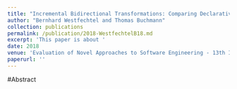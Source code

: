 ```yaml
---
title: "Incremental Bidirectional Transformations: Comparing Declarative and Procedural Approaches Using the Families to Persons Benchmark"
author: "Bernhard Westfechtel and Thomas Buchmann"
collection: publications
permalink: /publication/2018-WestfechtelB18.md
excerpt: 'This paper is about '
date: 2018
venue: 'Evaluation of Novel Approaches to Software Engineering - 13th International Conference, ENASE 2018, Funchal, Madeira, Portugal, March 23-24, 2018, Revised Selected Papers'
paperurl: ''
---
```


#Abstract
